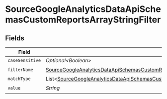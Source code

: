 # SourceGoogleAnalyticsDataApiSchemasCustomReportsArrayStringFilter


## Fields

| Field                                                                                                                                                                                                                            | Type                                                                                                                                                                                                                             | Required                                                                                                                                                                                                                         | Description                                                                                                                                                                                                                      |
| -------------------------------------------------------------------------------------------------------------------------------------------------------------------------------------------------------------------------------- | -------------------------------------------------------------------------------------------------------------------------------------------------------------------------------------------------------------------------------- | -------------------------------------------------------------------------------------------------------------------------------------------------------------------------------------------------------------------------------- | -------------------------------------------------------------------------------------------------------------------------------------------------------------------------------------------------------------------------------- |
| `caseSensitive`                                                                                                                                                                                                                  | *Optional\<Boolean>*                                                                                                                                                                                                             | :heavy_minus_sign:                                                                                                                                                                                                               | N/A                                                                                                                                                                                                                              |
| `filterName`                                                                                                                                                                                                                     | [SourceGoogleAnalyticsDataApiSchemasCustomReportsArrayDimensionFilterDimensionsFilter1FilterName](../../models/shared/SourceGoogleAnalyticsDataApiSchemasCustomReportsArrayDimensionFilterDimensionsFilter1FilterName.md)        | :heavy_check_mark:                                                                                                                                                                                                               | N/A                                                                                                                                                                                                                              |
| `matchType`                                                                                                                                                                                                                      | List\<[SourceGoogleAnalyticsDataApiSchemasCustomReportsArrayDimensionFilterDimensionsFilter1ValidEnums](../../models/shared/SourceGoogleAnalyticsDataApiSchemasCustomReportsArrayDimensionFilterDimensionsFilter1ValidEnums.md)> | :heavy_minus_sign:                                                                                                                                                                                                               | N/A                                                                                                                                                                                                                              |
| `value`                                                                                                                                                                                                                          | *String*                                                                                                                                                                                                                         | :heavy_check_mark:                                                                                                                                                                                                               | N/A                                                                                                                                                                                                                              |